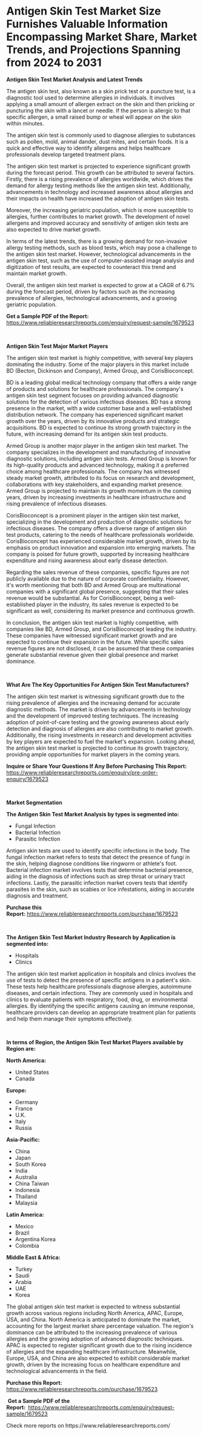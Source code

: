 <p><h1>Antigen Skin Test Market Size Furnishes Valuable Information Encompassing Market Share, Market Trends, and Projections Spanning from 2024 to 2031</h1></p><p><strong>Antigen Skin Test Market Analysis and Latest Trends</strong></p>
<p><p>The antigen skin test, also known as a skin prick test or a puncture test, is a diagnostic tool used to determine allergies in individuals. It involves applying a small amount of allergen extract on the skin and then pricking or puncturing the skin with a lancet or needle. If the person is allergic to that specific allergen, a small raised bump or wheal will appear on the skin within minutes.</p><p>The antigen skin test is commonly used to diagnose allergies to substances such as pollen, mold, animal dander, dust mites, and certain foods. It is a quick and effective way to identify allergens and helps healthcare professionals develop targeted treatment plans.</p><p>The antigen skin test market is projected to experience significant growth during the forecast period. This growth can be attributed to several factors. Firstly, there is a rising prevalence of allergies worldwide, which drives the demand for allergy testing methods like the antigen skin test. Additionally, advancements in technology and increased awareness about allergies and their impacts on health have increased the adoption of antigen skin tests.</p><p>Moreover, the increasing geriatric population, which is more susceptible to allergies, further contributes to market growth. The development of novel allergens and improved accuracy and sensitivity of antigen skin tests are also expected to drive market growth.</p><p>In terms of the latest trends, there is a growing demand for non-invasive allergy testing methods, such as blood tests, which may pose a challenge to the antigen skin test market. However, technological advancements in the antigen skin test, such as the use of computer-assisted image analysis and digitization of test results, are expected to counteract this trend and maintain market growth.</p><p>Overall, the antigen skin test market is expected to grow at a CAGR of 6.7% during the forecast period, driven by factors such as the increasing prevalence of allergies, technological advancements, and a growing geriatric population.</p></p>
<p><strong>Get a Sample PDF of the Report:&nbsp;</strong> <a href="https://www.reliableresearchreports.com/enquiry/request-sample/1679523">https://www.reliableresearchreports.com/enquiry/request-sample/1679523</a></p>
<p>&nbsp;</p>
<p><strong>Antigen Skin Test Major Market Players</strong></p>
<p><p>The antigen skin test market is highly competitive, with several key players dominating the industry. Some of the major players in this market include BD (Becton, Dickinson and Company), Armed Group, and CorisBioconcept.</p><p>BD is a leading global medical technology company that offers a wide range of products and solutions for healthcare professionals. The company's antigen skin test segment focuses on providing advanced diagnostic solutions for the detection of various infectious diseases. BD has a strong presence in the market, with a wide customer base and a well-established distribution network. The company has experienced significant market growth over the years, driven by its innovative products and strategic acquisitions. BD is expected to continue its strong growth trajectory in the future, with increasing demand for its antigen skin test products.</p><p>Armed Group is another major player in the antigen skin test market. The company specializes in the development and manufacturing of innovative diagnostic solutions, including antigen skin tests. Armed Group is known for its high-quality products and advanced technology, making it a preferred choice among healthcare professionals. The company has witnessed steady market growth, attributed to its focus on research and development, collaborations with key stakeholders, and expanding market presence. Armed Group is projected to maintain its growth momentum in the coming years, driven by increasing investments in healthcare infrastructure and rising prevalence of infectious diseases.</p><p>CorisBioconcept is a prominent player in the antigen skin test market, specializing in the development and production of diagnostic solutions for infectious diseases. The company offers a diverse range of antigen skin test products, catering to the needs of healthcare professionals worldwide. CorisBioconcept has experienced considerable market growth, driven by its emphasis on product innovation and expansion into emerging markets. The company is poised for future growth, supported by increasing healthcare expenditure and rising awareness about early disease detection.</p><p>Regarding the sales revenue of these companies, specific figures are not publicly available due to the nature of corporate confidentiality. However, it's worth mentioning that both BD and Armed Group are multinational companies with a significant global presence, suggesting that their sales revenue would be substantial. As for CorisBioconcept, being a well-established player in the industry, its sales revenue is expected to be significant as well, considering its market presence and continuous growth.</p><p>In conclusion, the antigen skin test market is highly competitive, with companies like BD, Armed Group, and CorisBioconcept leading the industry. These companies have witnessed significant market growth and are expected to continue their expansion in the future. While specific sales revenue figures are not disclosed, it can be assumed that these companies generate substantial revenue given their global presence and market dominance.</p></p>
<p>&nbsp;</p>
<p><strong>What Are The Key Opportunities For Antigen Skin Test Manufacturers?</strong></p>
<p><p>The antigen skin test market is witnessing significant growth due to the rising prevalence of allergies and the increasing demand for accurate diagnostic methods. The market is driven by advancements in technology and the development of improved testing techniques. The increasing adoption of point-of-care testing and the growing awareness about early detection and diagnosis of allergies are also contributing to market growth. Additionally, the rising investments in research and development activities by key players are expected to fuel the market's expansion. Looking ahead, the antigen skin test market is projected to continue its growth trajectory, providing ample opportunities for market players in the coming years.</p></p>
<p><strong>Inquire or Share Your Questions If Any Before Purchasing This Report:</strong> <a href="https://www.reliableresearchreports.com/enquiry/pre-order-enquiry/1679523">https://www.reliableresearchreports.com/enquiry/pre-order-enquiry/1679523</a></p>
<p>&nbsp;</p>
<p><strong>Market Segmentation</strong></p>
<p><strong>The Antigen Skin Test Market Analysis by types is segmented into:</strong></p>
<p><ul><li>Fungal Infection</li><li>Bacterial Infection</li><li>Parasitic Infection</li></ul></p>
<p><p>Antigen skin tests are used to identify specific infections in the body. The fungal infection market refers to tests that detect the presence of fungi in the skin, helping diagnose conditions like ringworm or athlete's foot. Bacterial infection market involves tests that determine bacterial presence, aiding in the diagnosis of infections such as strep throat or urinary tract infections. Lastly, the parasitic infection market covers tests that identify parasites in the skin, such as scabies or lice infestations, aiding in accurate diagnosis and treatment.</p></p>
<p><strong>Purchase this Report:&nbsp;</strong><a href="https://www.reliableresearchreports.com/purchase/1679523">https://www.reliableresearchreports.com/purchase/1679523</a></p>
<p>&nbsp;</p>
<p><strong>The Antigen Skin Test Market Industry Research by Application is segmented into:</strong></p>
<p><ul><li>Hospitals</li><li>Clinics</li></ul></p>
<p><p>The antigen skin test market application in hospitals and clinics involves the use of tests to detect the presence of specific antigens in a patient's skin. These tests help healthcare professionals diagnose allergies, autoimmune diseases, and certain infections. They are commonly used in hospitals and clinics to evaluate patients with respiratory, food, drug, or environmental allergies. By identifying the specific antigens causing an immune response, healthcare providers can develop an appropriate treatment plan for patients and help them manage their symptoms effectively.</p></p>
<p>&nbsp;</p>
<p><strong>In terms of Region, the Antigen Skin Test Market Players available by Region are:</strong></p>
<p>
    <p> <strong> North America: </strong>
        <ul>
            <li>United States</li>
            <li>Canada</li>
        </ul>
        </p> 
    <p> <strong> Europe: </strong>
        <ul>
            <li>Germany</li>
            <li>France</li>
            <li>U.K.</li>
            <li>Italy</li>
            <li>Russia</li>
        </ul>
        </p> 
    <p> <strong> Asia-Pacific: </strong>
        <ul>
            <li>China</li>
            <li>Japan</li>
            <li>South Korea</li>
            <li>India</li>
            <li>Australia</li>
            <li>China Taiwan</li>
            <li>Indonesia</li>
            <li>Thailand</li>
            <li>Malaysia</li>
        </ul>
        </p> 
    <p> <strong> Latin America: </strong>
        <ul>
            <li>Mexico</li>
            <li>Brazil</li>
            <li>Argentina Korea</li>
            <li>Colombia</li>
        </ul>
        </p> 
    <p> <strong> Middle East & Africa: </strong>
        <ul>
            <li>Turkey</li>
            <li>Saudi</li>
            <li>Arabia</li>
            <li>UAE</li>
            <li>Korea</li>
        </ul>
    </p>
    </p>
<p><p>The global antigen skin test market is expected to witness substantial growth across various regions including North America, APAC, Europe, USA, and China. North America is anticipated to dominate the market, accounting for the largest market share percentage valuation. The region's dominance can be attributed to the increasing prevalence of various allergies and the growing adoption of advanced diagnostic techniques. APAC is expected to register significant growth due to the rising incidence of allergies and the expanding healthcare infrastructure. Meanwhile, Europe, USA, and China are also expected to exhibit considerable market growth, driven by the increasing focus on healthcare expenditure and technological advancements in the field.</p></p>
<p><strong>Purchase this Report: </strong><a href="https://www.reliableresearchreports.com/purchase/1679523">https://www.reliableresearchreports.com/purchase/1679523</a></p>
<p>&nbsp;<strong>Get a Sample PDF of the Report:&nbsp;&nbsp;</strong><a href="https://www.reliableresearchreports.com/enquiry/request-sample/1679523">https://www.reliableresearchreports.com/enquiry/request-sample/1679523</a></p>
<p><strong></strong></p>
<p>Check more reports on https://www.reliableresearchreports.com/</p>
